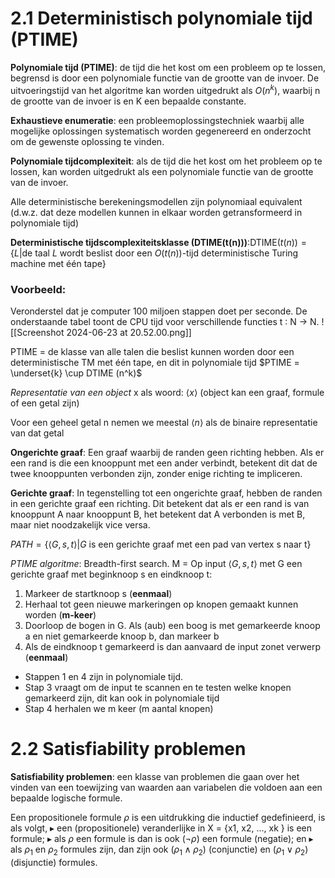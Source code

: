 # 2.1 Deterministisch polynomiale tijd (PTIME)
**Polynomiale tijd (PTIME)**: de tijd die het kost om een probleem op te lossen, begrensd is door een polynomiale functie van de grootte van de invoer. De uitvoeringstijd van het algoritme kan worden uitgedrukt als $O(n^k)$, waarbij n de grootte van de invoer is en K een bepaalde constante.

**Exhaustieve enumeratie**: een probleemoplossingstechniek waarbij alle mogelijke oplossingen systematisch worden gegenereerd en onderzocht om de gewenste oplossing te vinden.

**Polynomiale tijdcomplexiteit**: als de tijd die het kost om het probleem op te lossen, kan worden uitgedrukt als een polynomiale functie van de grootte van de invoer.

Alle deterministische berekeningsmodellen zijn polynomiaal equivalent (d.w.z. dat deze modellen kunnen in elkaar worden getransformeerd in polynomiale tijd) 

**Deterministische tijdscomplexiteitsklasse (DTIME(t(n)))**:$\text{DTIME}(t(n)) = \{L | \text{de taal } L \text{ wordt beslist door een } O(t(n)) \text{-tijd deterministische Turing machine met één tape} \}$
### Voorbeeld:
Veronderstel dat je computer 100 miljoen stappen doet per seconde.
De onderstaande tabel toont de CPU tijd voor verschillende functies t ∶ N → N.
![[Screenshot 2024-06-23 at 20.52.00.png]]

PTIME = de klasse van alle talen die beslist kunnen worden door een deterministische TM met één tape, en dit in polynomiale tijd
$PTIME = \underset{k} \cup DTIME (n^k)$

*Representatie van een object* x als woord: $\langle x \rangle$ (object kan een graaf, formule of een getal zijn)

Voor een geheel getal n nemen we meestal $\langle n \rangle$ als de binaire representatie van dat getal

**Ongerichte graaf**: Een graaf waarbij de randen geen richting hebben. Als er een rand is die een knooppunt met een ander verbindt, betekent dit dat de twee knooppunten verbonden zijn, zonder enige richting te impliceren.

**Gerichte graaf**: In tegenstelling tot een ongerichte graaf, hebben de randen in een gerichte graaf een richting. Dit betekent dat als er een rand is van knooppunt A naar knooppunt B, het betekent dat A verbonden is met B, maar niet noodzakelijk vice versa.

$PATH = \{ \langle G,s,t \rangle | G \text { is een gerichte graaf met een pad van vertex s naar t} \}$

*PTIME algoritme*: Breadth-first search.
M = Op input $\langle G,s,t  \rangle$ met G een gerichte graaf met beginknoop s en eindknoop t:
1. Markeer de startknoop s (**eenmaal**)
2. Herhaal tot geen nieuwe markeringen op knopen gemaakt kunnen worden (**m-keer**)
3. Doorloop de bogen in G. Als (aub) een boog is met gemarkeerde knoop a en niet gemarkeerde knoop b, dan markeer b
4. Als de eindknoop t gemarkeerd is dan aanvaard de input zonet verwerp (**eenmaal**)

- Stappen 1 en 4 zijn in polynomiale tijd.
- Stap 3 vraagt om de input te scannen en te testen welke knopen gemarkeerd zijn, dit kan ook in polynomiale tijd
- Stap 4 herhalen we m keer (m aantal knopen)

# 2.2 Satisfiability problemen
**Satisfiability problemen**: een klasse van problemen die gaan over het vinden van een toewijzing van waarden aan variabelen die voldoen aan een bepaalde logische formule.

Een propositionele formule $\rho$ is een uitdrukking die inductief gedefinieerd, is als volgt,
▸ een (propositionele) veranderlijke in X = {x1, x2, ..., xk } is een formule;
▸ als $\rho$ een formule is dan is ook ($\neg\rho$) een formule (negatie); en
▸ als $\rho_1$ en $\rho_2$ formules zijn, dan zijn ook ($\rho_1 \wedge \rho_2$) (conjunctie) en ($\rho_1 \vee \rho_2$) (disjunctie) formules.

